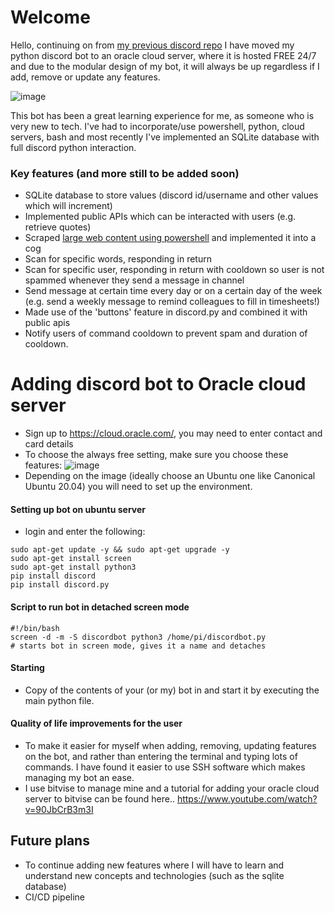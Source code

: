 # Welcome
Hello, continuing on from [my previous discord repo](https://github.com/yfp-c/Discord-bot-on-RasPi-zero-2-w-discontinued) I have moved my python discord bot to an oracle cloud server, where it is hosted FREE 24/7 and due to the modular design of my bot, it will always be up regardless if I add, remove or update any features.

![image](https://user-images.githubusercontent.com/98178943/208892337-989e4974-c2c2-4d86-8444-1865cece1741.png)

This bot has been a great learning experience for me, as someone who is very new to tech. I've had to incorporate/use powershell, python, cloud servers, bash and most recently I've implemented an SQLite database with full discord python interaction. 

### Key features (and more still to be added soon)
- SQLite database to store values (discord id/username and other values which will increment)
- Implemented public APIs which can be interacted with users (e.g. retrieve quotes)
- Scraped [large web content using powershell](https://github.com/yfp-c/Powershell-Fun-/blob/main/Web%20scraping/Scrape_fortunecookie_quotes.ps1) and implemented it into a cog
- Scan for specific words, responding in return
- Scan for specific user, responding in return with cooldown so user is not spammed whenever they send a message in channel
- Send message at certain time every day or on a certain day of the week (e.g. send a weekly message to remind colleagues to fill in timesheets!)
- Made use of the 'buttons' feature in discord.py and combined it with public apis
- Notify users of command cooldown to prevent spam and duration of cooldown.

# Adding discord bot to Oracle cloud server
- Sign up to https://cloud.oracle.com/, you may need to enter contact and card details
- To choose the always free setting, make sure you choose these features: 
![image](https://user-images.githubusercontent.com/98178943/208894510-024c69d0-0544-4231-a667-f8aae901d4af.png)
- Depending on the image (ideally choose an Ubuntu one like Canonical Ubuntu 20.04) you will need to set up the environment.

#### Setting up bot on ubuntu server
- login and enter the following:
```
sudo apt-get update -y && sudo apt-get upgrade -y
sudo apt-get install screen
sudo apt-get install python3
pip install discord
pip install discord.py
```
#### Script to run bot in detached screen mode
```
#!/bin/bash
screen -d -m -S discordbot python3 /home/pi/discordbot.py
# starts bot in screen mode, gives it a name and detaches
```
#### Starting
- Copy of the contents of your (or my) bot in and start it by executing the main python file.

#### Quality of life improvements for the user
- To make it easier for myself when adding, removing, updating features on the bot, and rather than entering the terminal and typing lots of commands. I have found it easier to use SSH software which makes managing my bot an ease. 
- I use bitvise to manage mine and a tutorial for adding your oracle cloud server to bitvise can be found here.. https://www.youtube.com/watch?v=90JbCrB3m3I

## Future plans
- To continue adding new features where I will have to learn and understand new concepts and technologies (such as the sqlite database)
- CI/CD pipeline